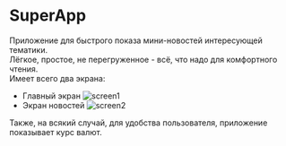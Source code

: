# SuperApp
Приложение для быстрого показа мини-новостей интересующей тематики.  
Лёгкое, простое, не перегруженное - всё, что надо для комфортного чтения.  
Имеет всего два экрана:
* Главный экран
![screen1](https://user-images.githubusercontent.com/52739604/170308205-d5cc51b4-40ec-4004-8c48-ce052625cc3b.png)
* Экран новостей
![screen2](https://user-images.githubusercontent.com/52739604/170308582-cc4cfeb1-4ece-4461-8976-64bc46cafe7e.png)

Также, на всякий случай, для удобства пользователя, приложение показывает курс валют.
